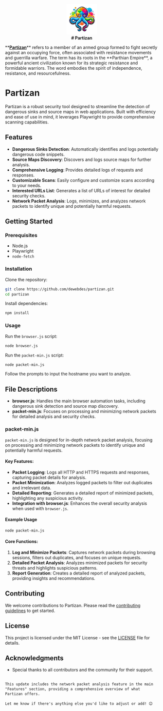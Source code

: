 <p align="center">
  <img src="https://github.com/dewebdes/partizan/blob/main/image/logo.png" alt="Partizan Logo" width="100" height="100">
<br>
<strong align="center"># Partizan</strong>
</p>
**<u><b>Partizan</b></u>** refers to a member of an armed group formed to fight secretly against an occupying force, often associated with resistance movements and guerrilla warfare. The term has its roots in the **Parthian Empire**, a powerful ancient civilization known for its strategic resistance and formidable warriors. The word embodies the spirit of independence, resistance, and resourcefulness.

# Partizan

Partizan is a robust security tool designed to streamline the detection of dangerous sinks and source maps in web applications. Built with efficiency and ease of use in mind, it leverages Playwright to provide comprehensive scanning capabilities.

## Features

- **Dangerous Sinks Detection**: Automatically identifies and logs potentially dangerous code snippets.
- **Source Maps Discovery**: Discovers and logs source maps for further analysis.
- **Comprehensive Logging**: Provides detailed logs of requests and responses.
- **Customizable Scans**: Easily configure and customize scans according to your needs.
- **Interested URLs List**: Generates a list of URLs of interest for detailed security checks.
- **Network Packet Analysis**: Logs, minimizes, and analyzes network packets to identify unique and potentially harmful requests.

## Getting Started

### Prerequisites

- Node.js
- Playwright
- `node-fetch`

### Installation

Clone the repository:

```bash
git clone https://github.com/dewebdes/partizan.git
cd partizan
```

Install dependencies:

```bash
npm install
```

### Usage

Run the `browser.js` script:

```bash
node browser.js
```

Run the `packet-min.js` script:

```bash
node packet-min.js
```

Follow the prompts to input the hostname you want to analyze.

## File Descriptions

- **browser.js**: Handles the main browser automation tasks, including dangerous sink detection and source map discovery.
- **packet-min.js**: Focuses on processing and minimizing network packets for detailed analysis and security checks.

### packet-min.js

`packet-min.js` is designed for in-depth network packet analysis, focusing on processing and minimizing network packets to identify unique and potentially harmful requests.

#### Key Features:

- **Packet Logging**: Logs all HTTP and HTTPS requests and responses, capturing packet details for analysis.
- **Packet Minimization**: Analyzes logged packets to filter out duplicates and irrelevant data.
- **Detailed Reporting**: Generates a detailed report of minimized packets, highlighting any suspicious activity.
- **Integration with browser.js**: Enhances the overall security analysis when used with `browser.js`.

#### Example Usage

```bash
node packet-min.js
```

#### Core Functions:

1. **Log and Minimize Packets**: Captures network packets during browsing sessions, filters out duplicates, and focuses on unique requests.
2. **Detailed Packet Analysis**: Analyzes minimized packets for security threats and highlights suspicious patterns.
3. **Report Generation**: Creates a detailed report of analyzed packets, providing insights and recommendations.

## Contributing

We welcome contributions to Partizan. Please read the [contributing guidelines](CONTRIBUTING.md) to get started.

## License

This project is licensed under the MIT License - see the [LICENSE](LICENSE) file for details.

## Acknowledgments

- Special thanks to all contributors and the community for their support.
```

This update includes the network packet analysis feature in the main "Features" section, providing a comprehensive overview of what Partizan offers.

Let me know if there's anything else you'd like to adjust or add! 😊
